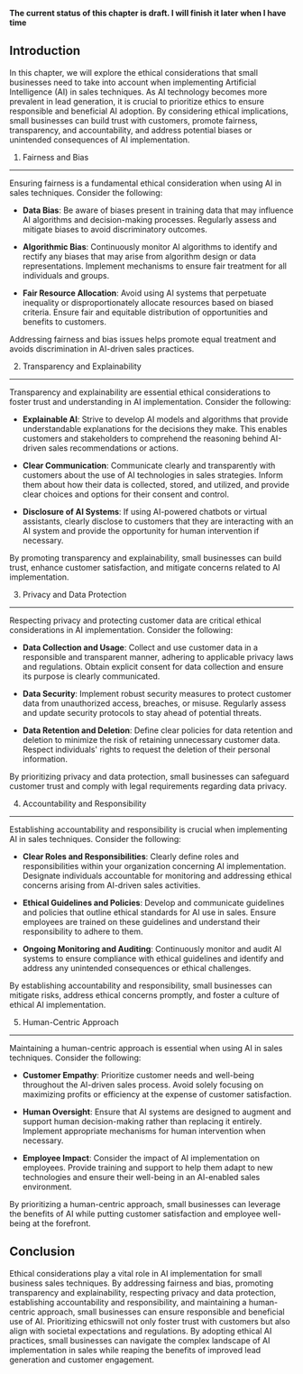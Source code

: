 **The current status of this chapter is draft. I will finish it later when I have time**

Introduction
------------

In this chapter, we will explore the ethical considerations that small businesses need to take into account when implementing Artificial Intelligence (AI) in sales techniques. As AI technology becomes more prevalent in lead generation, it is crucial to prioritize ethics to ensure responsible and beneficial AI adoption. By considering ethical implications, small businesses can build trust with customers, promote fairness, transparency, and accountability, and address potential biases or unintended consequences of AI implementation.

1. Fairness and Bias
--------------------

Ensuring fairness is a fundamental ethical consideration when using AI in sales techniques. Consider the following:

* **Data Bias**: Be aware of biases present in training data that may influence AI algorithms and decision-making processes. Regularly assess and mitigate biases to avoid discriminatory outcomes.

* **Algorithmic Bias**: Continuously monitor AI algorithms to identify and rectify any biases that may arise from algorithm design or data representations. Implement mechanisms to ensure fair treatment for all individuals and groups.

* **Fair Resource Allocation**: Avoid using AI systems that perpetuate inequality or disproportionately allocate resources based on biased criteria. Ensure fair and equitable distribution of opportunities and benefits to customers.

Addressing fairness and bias issues helps promote equal treatment and avoids discrimination in AI-driven sales practices.

2. Transparency and Explainability
----------------------------------

Transparency and explainability are essential ethical considerations to foster trust and understanding in AI implementation. Consider the following:

* **Explainable AI**: Strive to develop AI models and algorithms that provide understandable explanations for the decisions they make. This enables customers and stakeholders to comprehend the reasoning behind AI-driven sales recommendations or actions.

* **Clear Communication**: Communicate clearly and transparently with customers about the use of AI technologies in sales strategies. Inform them about how their data is collected, stored, and utilized, and provide clear choices and options for their consent and control.

* **Disclosure of AI Systems**: If using AI-powered chatbots or virtual assistants, clearly disclose to customers that they are interacting with an AI system and provide the opportunity for human intervention if necessary.

By promoting transparency and explainability, small businesses can build trust, enhance customer satisfaction, and mitigate concerns related to AI implementation.

3. Privacy and Data Protection
------------------------------

Respecting privacy and protecting customer data are critical ethical considerations in AI implementation. Consider the following:

* **Data Collection and Usage**: Collect and use customer data in a responsible and transparent manner, adhering to applicable privacy laws and regulations. Obtain explicit consent for data collection and ensure its purpose is clearly communicated.

* **Data Security**: Implement robust security measures to protect customer data from unauthorized access, breaches, or misuse. Regularly assess and update security protocols to stay ahead of potential threats.

* **Data Retention and Deletion**: Define clear policies for data retention and deletion to minimize the risk of retaining unnecessary customer data. Respect individuals' rights to request the deletion of their personal information.

By prioritizing privacy and data protection, small businesses can safeguard customer trust and comply with legal requirements regarding data privacy.

4. Accountability and Responsibility
------------------------------------

Establishing accountability and responsibility is crucial when implementing AI in sales techniques. Consider the following:

* **Clear Roles and Responsibilities**: Clearly define roles and responsibilities within your organization concerning AI implementation. Designate individuals accountable for monitoring and addressing ethical concerns arising from AI-driven sales activities.

* **Ethical Guidelines and Policies**: Develop and communicate guidelines and policies that outline ethical standards for AI use in sales. Ensure employees are trained on these guidelines and understand their responsibility to adhere to them.

* **Ongoing Monitoring and Auditing**: Continuously monitor and audit AI systems to ensure compliance with ethical guidelines and identify and address any unintended consequences or ethical challenges.

By establishing accountability and responsibility, small businesses can mitigate risks, address ethical concerns promptly, and foster a culture of ethical AI implementation.

5. Human-Centric Approach
-------------------------

Maintaining a human-centric approach is essential when using AI in sales techniques. Consider the following:

* **Customer Empathy**: Prioritize customer needs and well-being throughout the AI-driven sales process. Avoid solely focusing on maximizing profits or efficiency at the expense of customer satisfaction.

* **Human Oversight**: Ensure that AI systems are designed to augment and support human decision-making rather than replacing it entirely. Implement appropriate mechanisms for human intervention when necessary.

* **Employee Impact**: Consider the impact of AI implementation on employees. Provide training and support to help them adapt to new technologies and ensure their well-being in an AI-enabled sales environment.

By prioritizing a human-centric approach, small businesses can leverage the benefits of AI while putting customer satisfaction and employee well-being at the forefront.

Conclusion
----------

Ethical considerations play a vital role in AI implementation for small business sales techniques. By addressing fairness and bias, promoting transparency and explainability, respecting privacy and data protection, establishing accountability and responsibility, and maintaining a human-centric approach, small businesses can ensure responsible and beneficial use of AI. Prioritizing ethicswill not only foster trust with customers but also align with societal expectations and regulations. By adopting ethical AI practices, small businesses can navigate the complex landscape of AI implementation in sales while reaping the benefits of improved lead generation and customer engagement.
